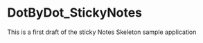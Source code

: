 DotByDot_StickyNotes
====================
This is a first draft of the sticky Notes Skeleton sample application
